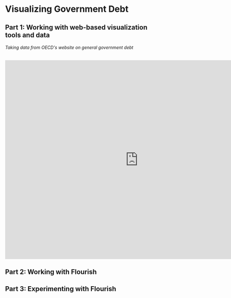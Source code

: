 
# Visualizing Government Debt

## Part 1: Working with web-based visualization tools and data

###### Taking data from OECD's website on general government debt

<iframe src="https://data.oecd.org/chart/6SmN" width="860" height="645" style="border: 0" mozallowfullscreen="true" webkitallowfullscreen="true" allowfullscreen="true"><a href="https://data.oecd.org/chart/6SmN" target="_blank">OECD Chart: General government debt, Total, % of GDP, Annual, 2021</a></iframe>


## Part 2: Working with Flourish

<div class="flourish-embed flourish-chart" data-src="visualisation/11722389"><script src="https://public.flourish.studio/resources/embed.js"></script></div>

## Part 3: Experimenting with Flourish


